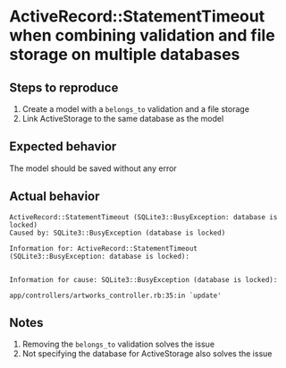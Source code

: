 # ActiveRecord::StatementTimeout when combining validation and file storage on multiple databases

## Steps to reproduce

1. Create a model with a `belongs_to` validation and a file storage
2. Link ActiveStorage to the same database as the model

## Expected behavior

The model should be saved without any error

## Actual behavior

```
ActiveRecord::StatementTimeout (SQLite3::BusyException: database is locked)
Caused by: SQLite3::BusyException (database is locked)

Information for: ActiveRecord::StatementTimeout (SQLite3::BusyException: database is locked):
  

Information for cause: SQLite3::BusyException (database is locked):
  
app/controllers/artworks_controller.rb:35:in `update'
```

## Notes

1. Removing the `belongs_to` validation solves the issue
2. Not specifying the database for ActiveStorage also solves the issue
